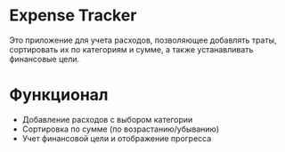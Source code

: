 # Expense Tracker

Это приложение для учета расходов, позволяющее добавлять траты, сортировать их по категориям и сумме, а также устанавливать финансовые цели.

# Функционал
- Добавление расходов с выбором категории
- Сортировка по сумме (по возрастанию/убыванию)
- Учет финансовой цели и отображение прогресса 